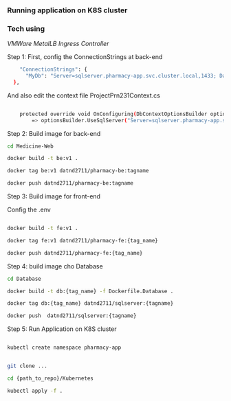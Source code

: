 ### Running application on K8S cluster

### Tech using

*VMWare*
*MetalLB*
*Ingress Controller*

Step 1: First, config the ConnectionStrings at back-end

```bash
    "ConnectionStrings": {
      "MyDb": "Server=sqlserver.pharmacy-app.svc.cluster.local,1433; Database=MedicineWeb; User Id=sa; Password=DatLaid234555@Xy; MultipleActiveResultSets=true; TrustServerCertificate=True"
  },
```

And also edit the context file ProjectPrn231Context.cs

```bash

    protected override void OnConfiguring(DbContextOptionsBuilder optionsBuilder)
        => optionsBuilder.UseSqlServer("Server=sqlserver.pharmacy-app.svc.cluster.local,1433; Database=MedicineWeb; User Id=sa; Password=DatLaid234555@Xy; MultipleActiveResultSets=true; TrustServerCertificate=True");


```

Step 2: Build image for back-end

```bash
cd Medicine-Web

docker build -t be:v1 .

docker tag be:v1 datnd2711/pharmacy-be:tagname

docker push datnd2711/pharmacy-be:tagname

```

Step 3: Build image for front-end

Config the .env

```bash


```

```bash
docker build -t fe:v1 .

docker tag fe:v1 datnd2711/pharmacy-fe:{tag_name}

docker push datnd2711/pharmacy-fe:{tag_name}
```

Step 4: build image cho Database

```bash
cd Database

docker build -t db:{tag_name} -f Dockerfile.Database .

docker tag db:{tag_name} datnd2711/sqlserver:{tagname}

docker push  datnd2711/sqlserver:{tagname}

```
Step 5: Run Application on K8S cluster
```bash

kubectl create namespace pharmacy-app


git clone ...

cd {path_to_repo}/Kubernetes

kubectl apply -f .
```
